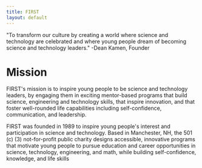 ```yaml
---
title: FIRST
layout: default
---
```


"To transform our culture by creating a world where science and technology are celebrated and where young people dream of becoming science and technology leaders."
-Dean Kamen, Founder

Mission
=============

FIRST's mission is to inspire young people to be science and technology leaders, by engaging them in exciting mentor-based programs that build science, engineering and technology skills, that inspire innovation, and that foster well-rounded life capabilities including self-confidence, communication, and leadership.

FIRST was founded in 1989 to inspire young people's interest and participation in science and technology. Based in Manchester, NH, the 501 (c) (3) not-for-profit public charity designs accessible, innovative programs that motivate young people to pursue education and career opportunities in science, technology, engineering, and math, while building self-confidence, knowledge, and life skills